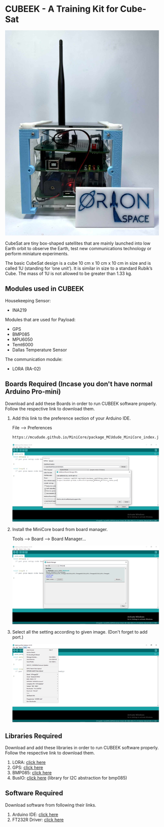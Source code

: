 # CUBEEK - A Training Kit for Cube-Sat
![CUBEEK Image](images/Cubeek.jpg)

CubeSat are tiny box-shaped satellites that are mainly launched into
low Earth orbit to observe the Earth, test new communications
technology or perform miniature experiments.

The basic CubeSat design is a cube 10 cm x 10 cm x 10 cm in size and
is called 1U (standing for ‘one unit’). It is similar in size to a standard
Rubik’s Cube. The mass of 1U is not allowed to be greater than 1.33
kg.

## Modules used in CUBEEK
Housekeeping Sensor:
* INA219

Modules that are used for Payload:
* GPS
* BMP085
* MPU6050
* Temt6000
* Dallas Temperature Sensor

The communication module:
* LORA (RA-02)

## Boards Required (Incase you don't have normal Arduino Pro-mini)
Download and add these Boards in order to run CUBEEK software properly. Follow the respective link to download them.
1. Add this link to the preference section of your Arduino IDE.

    File --> Preferences
    ```
    https://mcudude.github.io/MiniCore/package_MCUdude_MiniCore_index.json 
    ```
    ![preference](images/preference_setting.png)
2. Install the MiniCore board from board manager.

    Tools --> Board --> Board Manager...
    
    ![CUBEEK Image](images/minicore_install.png)
3. Select all the setting according to given image. (Don't forget to add port.)

    ![CUBEEK Image](images/minicore_setting.png)

## Libraries Required
Download and add these libraries in order to run CUBEEK software properly. Follow the respective link to download them.
1. LORA: [click here](https://github.com/sandeepmistry/arduino-LoRa)
2. GPS: [click here](https://github.com/mikalhart/TinyGPSPlus.git)
3. BMP085: [click here](https://github.com/adafruit/Adafruit-BMP085-Library.git)
4. BusIO: [click here](https://github.com/adafruit/Adafruit_BusIO) (library for I2C abstraction for bmp085)

## Software Required
Download software from following their links.
1. Arduino IDE: [click here](https://www.arduino.cc/en/software)
2. FT232R Driver: [click here](https://ftdichip.com/drivers/vcp-drivers/)